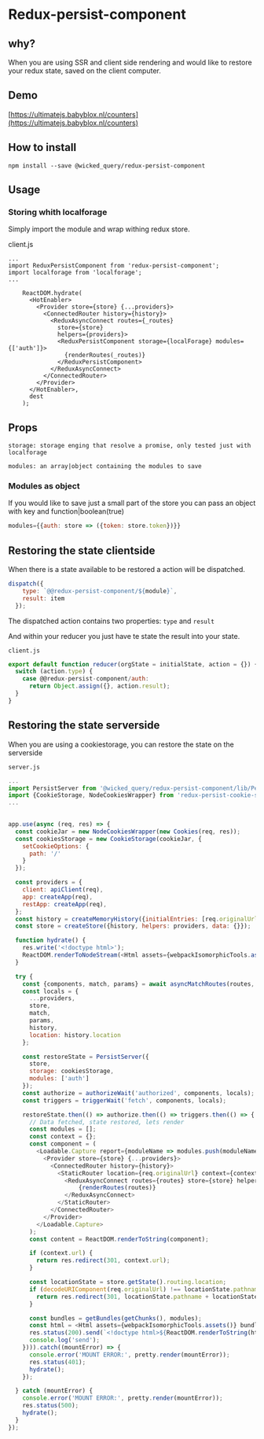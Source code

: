 # Redux-persist-component

## why?
When you are using SSR and client side rendering and would like to restore your redux state, saved on the client computer.

## Demo
[https://ultimatejs.babyblox.nl/counters](https://ultimatejs.babyblox.nl/counters)

## How to install
```npm install --save @wicked_query/redux-persist-component```

## Usage
### Storing whith localforage

Simply import the module and wrap withing redux store.


client.js
```
...
import ReduxPersistComponent from 'redux-persist-component';
import localforage from 'localforage';
...

    ReactDOM.hydrate(
      <HotEnabler>
        <Provider store={store} {...providers}>
          <ConnectedRouter history={history}>
            <ReduxAsyncConnect routes={_routes}
              store={store}
              helpers={providers}>
              <ReduxPersistComponent storage={localForage} modules={['auth']}>
                {renderRoutes(_routes)}
              </ReduxPersistComponent>
            </ReduxAsyncConnect>
          </ConnectedRouter>
        </Provider>
      </HotEnabler>,
      dest
    );

```

## Props

```
storage: storage enging that resolve a promise, only tested just with localforage
```

```
modules: an array|object containing the modules to save
```


### Modules as object
If you would like to save just a small part of the store you can pass an object with key and function|boolean(true)

```js
modules={{auth: store => ({token: store.token})}}
```


## Restoring the state clientside
When there is a state available to be restored a action will be dispatched.

```js
dispatch({
    type: `@@redux-persist-component/${module}`,
    result: item
  });
```

The dispatched action contains two properties:
```type``` and ```result```

And within your reducer you just have te state the result into your state.

```client.js```
```js
export default function reducer(orgState = initialState, action = {}) {
  switch (action.type) {
    case @@redux-persist-component/auth:
      return Object.assign({}, action.result);
  }
}
```  


## Restoring the state serverside
When you are using a cookiestorage, you can restore the state on the serverside

```server.js```
```js
...
import PersistServer from '@wicked_query/redux-persist-component/lib/PersistServer;
import {CookieStorage, NodeCookiesWrapper} from 'redux-persist-cookie-storage';
...
 

app.use(async (req, res) => {
  const cookieJar = new NodeCookiesWrapper(new Cookies(req, res));
  const cookiesStorage = new CookieStorage(cookieJar, {
    setCookieOptions: {
      path: '/'
    }
  });

  const providers = {
    client: apiClient(req),
    app: createApp(req),
    restApp: createApp(req),
  };
  const history = createMemoryHistory({initialEntries: [req.originalUrl]});
  const store = createStore({history, helpers: providers, data: {}});

  function hydrate() {
    res.write('<!doctype html>');
    ReactDOM.renderToNodeStream(<Html assets={webpackIsomorphicTools.assets()} store={store} />).pipe(res);
  }

  try {
    const {components, match, params} = await asyncMatchRoutes(routes, req._parsedUrl.pathname);
    const locals = {
      ...providers,
      store,
      match,
      params,
      history,
      location: history.location
    };

    const restoreState = PersistServer({
      store,
      storage: cookiesStorage,
      modules: ['auth']
    });
    const authorize = authorizeWait('authorized', components, locals);
    const triggers = triggerWait('fetch', components, locals);

    restoreState.then(() => authorize.then(() => triggers.then(() => {
      // Data fetched, state restored, lets render
      const modules = [];
      const context = {};
      const component = (
        <Loadable.Capture report={moduleName => modules.push(moduleName)}>
          <Provider store={store} {...providers}>
            <ConnectedRouter history={history}>
              <StaticRouter location={req.originalUrl} context={context}>
                <ReduxAsyncConnect routes={routes} store={store} helpers={providers}>
                    {renderRoutes(routes)}
                </ReduxAsyncConnect>
              </StaticRouter>
            </ConnectedRouter>
          </Provider>
        </Loadable.Capture>
      );
      const content = ReactDOM.renderToString(component);

      if (context.url) {
        return res.redirect(301, context.url);
      }

      const locationState = store.getState().routing.location;
      if (decodeURIComponent(req.originalUrl) !== locationState.pathname + decodeURIComponent(locationState.search)) {
        return res.redirect(301, locationState.pathname + locationState.search);
      }

      const bundles = getBundles(getChunks(), modules);
      const html = <Html assets={webpackIsomorphicTools.assets()} bundles={bundles} content={content} store={store} />;
      res.status(200).send(`<!doctype html>${ReactDOM.renderToString(html)}`);
      console.log('send');
    }))).catch((mountError) => {
      console.error('MOUNT ERROR:', pretty.render(mountError));
      res.status(401);
      hydrate();
    });

  } catch (mountError) {
    console.error('MOUNT ERROR:', pretty.render(mountError));
    res.status(500);
    hydrate();
  }
});



```` 
